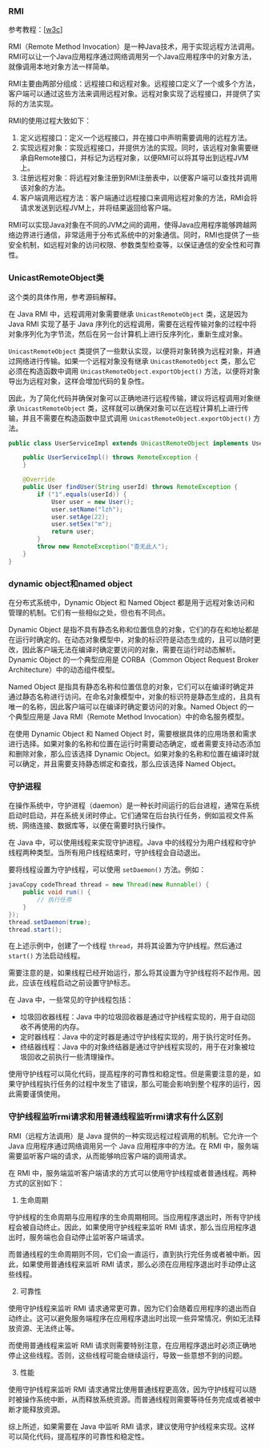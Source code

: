 ### RMI

参考教程：[[w3c](https://www.w3cschool.cn/article/30445887.html)]

RMI（Remote Method Invocation）是一种Java技术，用于实现远程方法调用。RMI可以让一个Java应用程序通过网络调用另一个Java应用程序中的对象方法，就像调用本地对象方法一样简单。

RMI主要由两部分组成：远程接口和远程对象。远程接口定义了一个或多个方法，客户端可以通过这些方法来调用远程对象。远程对象实现了远程接口，并提供了实际的方法实现。

RMI的使用过程大致如下：

1. 定义远程接口：定义一个远程接口，并在接口中声明需要调用的远程方法。
2. 实现远程对象：实现远程接口，并提供方法的实现。同时，该远程对象需要继承自Remote接口，并标记为远程对象，以便RMI可以将其导出到远程JVM上。
3. 注册远程对象：将远程对象注册到RMI注册表中，以便客户端可以查找并调用该对象的方法。
4. 客户端调用远程方法：客户端通过远程接口来调用远程对象的方法，RMI会将请求发送到远程JVM上，并将结果返回给客户端。

RMI可以实现Java对象在不同的JVM之间的调用，使得Java应用程序能够跨越网络边界进行通信，非常适用于分布式系统中的对象通信。同时，RMI也提供了一些安全机制，如远程对象的访问权限、参数类型检查等，以保证通信的安全性和可靠性。

### UnicastRemoteObject类

这个类的具体作用，参考源码解释。

在 Java RMI 中，远程调用对象需要继承 `UnicastRemoteObject` 类，这是因为 Java RMI 实现了基于 Java 序列化的远程调用，需要在远程传输对象的过程中将对象序列化为字节流，然后在另一台计算机上进行反序列化，重新生成对象。

`UnicastRemoteObject` 类提供了一些默认实现，以便将对象转换为远程对象，并通过网络进行传输。如果一个远程对象没有继承 `UnicastRemoteObject` 类，那么它必须在构造函数中调用 `UnicastRemoteObject.exportObject()` 方法，以便将对象导出为远程对象，这样会增加代码的复杂性。

因此，为了简化代码并确保对象可以正确地进行远程传输，建议将远程调用对象继承 `UnicastRemoteObject` 类，这样就可以确保对象可以在远程计算机上进行传输，并且不需要在构造函数中显式调用 `UnicastRemoteObject.exportObject()` 方法。

```java
public class UserServiceImpl extends UnicastRemoteObject implements UserService {

    public UserServiceImpl() throws RemoteException {
    }

    @Override
    public User findUser(String userId) throws RemoteException {
        if ("1".equals(userId)) {
            User user = new User();
            user.setName("lzh");
            user.setAge(22);
            user.setSex("m");
            return user;
        }
        throw new RemoteException("查无此人");
    }
}
```

### dynamic object和named object

在分布式系统中，Dynamic Object 和 Named Object 都是用于远程对象访问和管理的机制。它们有一些相似之处，但也有不同点。

Dynamic Object 是指不具有静态名称和位置信息的对象，它们的存在和地址都是在运行时确定的。在动态对象模型中，对象的标识符是动态生成的，且可以随时更改，因此客户端无法在编译时确定要访问的对象，需要在运行时动态解析。Dynamic Object 的一个典型应用是 CORBA（Common Object Request Broker Architecture）中的动态组件模型。

Named Object 是指具有静态名称和位置信息的对象，它们可以在编译时确定并通过静态名称进行访问。在命名对象模型中，对象的标识符是静态生成的，且具有唯一的名称，因此客户端可以在编译时确定要访问的对象。Named Object 的一个典型应用是 Java RMI（Remote Method Invocation）中的命名服务模型。

在使用 Dynamic Object 和 Named Object 时，需要根据具体的应用场景和需求进行选择。如果对象的名称和位置在运行时需要动态确定，或者需要支持动态添加和删除对象，那么应该选择 Dynamic Object。如果对象的名称和位置在编译时就可以确定，并且需要支持静态绑定和查找，那么应该选择 Named Object。

### 守护进程

在操作系统中，守护进程（daemon）是一种长时间运行的后台进程，通常在系统启动时启动，并在系统关闭时停止。它们通常在后台执行任务，例如监视文件系统、网络连接、数据库等，以便在需要时执行操作。

在 Java 中，可以使用线程来实现守护进程。Java 中的线程分为用户线程和守护线程两种类型。当所有用户线程结束时，守护线程会自动退出。

要将线程设置为守护线程，可以使用 `setDaemon()` 方法。例如：

```java
javaCopy codeThread thread = new Thread(new Runnable() {
    public void run() {
        // 执行任务
    }
});
thread.setDaemon(true);
thread.start();
```

在上述示例中，创建了一个线程 `thread`，并将其设置为守护线程。然后通过 `start()` 方法启动线程。

需要注意的是，如果线程已经开始运行，那么将其设置为守护线程将不起作用。因此，应该在线程启动之前设置守护标志。

在 Java 中，一些常见的守护线程包括：

- 垃圾回收器线程：Java 中的垃圾回收器是通过守护线程实现的，用于自动回收不再使用的内存。
- 定时器线程：Java 中的定时器是通过守护线程实现的，用于执行定时任务。
- 终结器线程：Java 中的对象终结器是通过守护线程实现的，用于在对象被垃圾回收之前执行一些清理操作。

使用守护线程可以简化代码，提高程序的可靠性和稳定性。但是需要注意的是，如果守护线程执行任务的过程中发生了错误，那么可能会影响到整个程序的运行，因此需要谨慎使用。

### 守护线程监听rmi请求和用普通线程监听rmi请求有什么区别

RMI（远程方法调用）是 Java 提供的一种实现远程过程调用的机制。它允许一个 Java 应用程序通过网络调用另一个 Java 应用程序中的方法。在 RMI 中，服务端需要监听客户端的请求，从而能够响应客户端的调用请求。

在 RMI 中，服务端监听客户端请求的方式可以使用守护线程或者普通线程。两种方式的区别如下：

1. 生命周期

守护线程的生命周期与应用程序的生命周期相同。当应用程序退出时，所有守护线程会被自动终止。因此，如果使用守护线程来监听 RMI 请求，那么当应用程序退出时，服务端也会自动停止监听客户端请求。

而普通线程的生命周期则不同，它们会一直运行，直到执行完任务或者被中断。因此，如果使用普通线程来监听 RMI 请求，那么必须在应用程序退出时手动停止这些线程。

2. 可靠性

使用守护线程来监听 RMI 请求通常更可靠，因为它们会随着应用程序的退出而自动终止。这可以避免服务端程序在应用程序退出时出现一些异常情况，例如无法释放资源、无法终止等。

而使用普通线程来监听 RMI 请求则需要特别注意，在应用程序退出时必须正确地停止这些线程。否则，这些线程可能会继续运行，导致一些意想不到的问题。

3. 性能

使用守护线程来监听 RMI 请求通常比使用普通线程更高效，因为守护线程可以随时被操作系统中断，从而释放系统资源。而普通线程则需要等待任务完成或者被中断才能释放资源。

综上所述，如果需要在 Java 中监听 RMI 请求，建议使用守护线程来实现。这样可以简化代码，提高程序的可靠性和稳定性。
